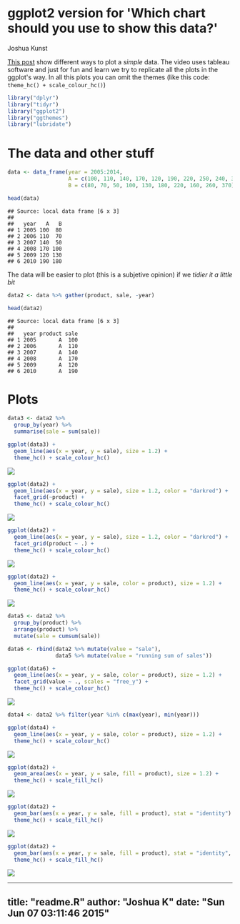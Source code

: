 # ggplot2 version for 'Which chart should you use to show this data?'
Joshua Kunst  



[This post](http://gravyanecdote.com/visual-analytics/which-chart-should-you-use-to-show-this-data/) show
different ways to plot a *simple* data. The video uses tableau software and just for fun and learn we 
try to replicate all the plots in the ggplot's way.
In all this plots you can omit the themes (like this code: `theme_hc() + scale_colour_hc()`)


```r
library("dplyr")
library("tidyr")
library("ggplot2")
library("ggthemes")
library("lubridate")
```

# The data and other stuff


```r
data <- data_frame(year = 2005:2014,
                   A = c(100, 110, 140, 170, 120, 190, 220, 250, 240, 300),
                   B = c(80, 70, 50, 100, 130, 180, 220, 160, 260, 370))

head(data)
```

```
## Source: local data frame [6 x 3]
## 
##   year   A   B
## 1 2005 100  80
## 2 2006 110  70
## 3 2007 140  50
## 4 2008 170 100
## 5 2009 120 130
## 6 2010 190 180
```

The data will be easier to plot (this is a subjetive opinion) if we *tidier it a little bit*


```r
data2 <- data %>% gather(product, sale, -year)

head(data2)
```

```
## Source: local data frame [6 x 3]
## 
##   year product sale
## 1 2005       A  100
## 2 2006       A  110
## 3 2007       A  140
## 4 2008       A  170
## 5 2009       A  120
## 6 2010       A  190
```

# Plots


```r
data3 <- data2 %>%
  group_by(year) %>% 
  summarise(sale = sum(sale))

ggplot(data3) + 
  geom_line(aes(x = year, y = sale), size = 1.2) + 
  theme_hc() + scale_colour_hc() 
```

![](readme_files/figure-html/unnamed-chunk-5-1.png) 

```r
ggplot(data2) +
  geom_line(aes(x = year, y = sale), size = 1.2, color = "darkred") + 
  facet_grid(~product) +
  theme_hc() + scale_colour_hc() 
```

![](readme_files/figure-html/unnamed-chunk-5-2.png) 

```r
ggplot(data2) +
  geom_line(aes(x = year, y = sale), size = 1.2, color = "darkred") + 
  facet_grid(product ~ .) +
  theme_hc() + scale_colour_hc() 
```

![](readme_files/figure-html/unnamed-chunk-5-3.png) 

```r
ggplot(data2) +
  geom_line(aes(x = year, y = sale, color = product), size = 1.2) +
  theme_hc() + scale_colour_hc() 
```

![](readme_files/figure-html/unnamed-chunk-5-4.png) 

```r
data5 <- data2 %>% 
  group_by(product) %>%
  arrange(product) %>% 
  mutate(sale = cumsum(sale))

data6 <- rbind(data2 %>% mutate(value = "sale"),
               data5 %>% mutate(value = "running sum of sales"))

ggplot(data6) + 
  geom_line(aes(x = year, y = sale, color = product), size = 1.2) +
  facet_grid(value ~ ., scales = "free_y") +
  theme_hc() + scale_colour_hc() 
```

![](readme_files/figure-html/unnamed-chunk-5-5.png) 

```r
data4 <- data2 %>% filter(year %in% c(max(year), min(year)))

ggplot(data4) +
  geom_line(aes(x = year, y = sale, color = product), size = 1.2) +
  theme_hc() + scale_colour_hc() 
```

![](readme_files/figure-html/unnamed-chunk-5-6.png) 

```r
ggplot(data2) +
  geom_area(aes(x = year, y = sale, fill = product), size = 1.2) +
  theme_hc() + scale_fill_hc() 
```

![](readme_files/figure-html/unnamed-chunk-5-7.png) 

```r
ggplot(data2) +
  geom_bar(aes(x = year, y = sale, fill = product), stat = "identity") +
  theme_hc() + scale_fill_hc() 
```

![](readme_files/figure-html/unnamed-chunk-5-8.png) 

```r
ggplot(data2) +
  geom_bar(aes(x = year, y = sale, fill = product), stat = "identity", position = "dodge") +
  theme_hc() + scale_fill_hc() 
```

![](readme_files/figure-html/unnamed-chunk-5-9.png) 


---
title: "readme.R"
author: "Joshua K"
date: "Sun Jun 07 03:11:46 2015"
---
